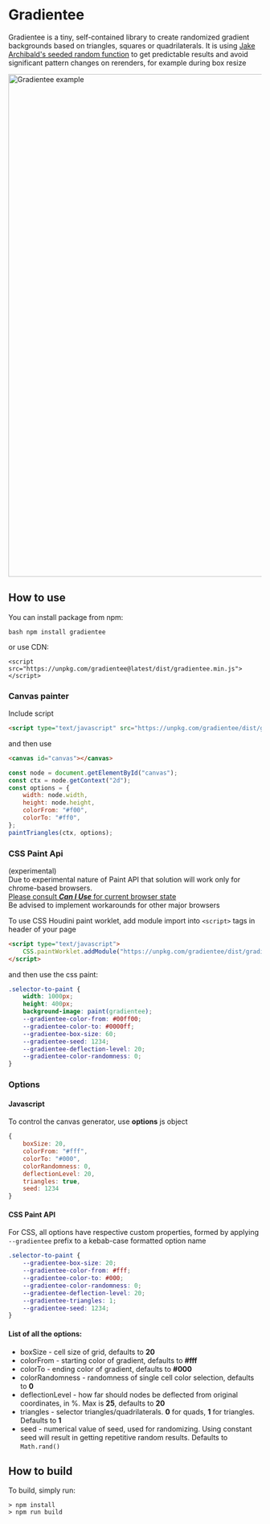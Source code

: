 # Gradientee

Gradientee is a tiny, self-contained library to create randomized gradient backgrounds based on triangles, squares or quadrilaterals.
It is using [Jake Archibald's seeded random function](https://jakearchibald.com/2020/css-paint-predictably-random/) to get predictable results and avoid significant pattern changes on rerenders, for example during box resize

<img width="999" alt="Gradientee example" src="https://user-images.githubusercontent.com/7346433/165068188-bcc2a1d8-c46b-474f-b809-ac1c9cd394b4.png">

## How to use

You can install package from npm: 

```bash npm install gradientee``` 

or use CDN:

```<script src="https://unpkg.com/gradientee@latest/dist/gradientee.min.js"></script>```

### Canvas painter
Include script
```html
<script type="text/javascript" src="https://unpkg.com/gradientee/dist/gradientee.min.js"></script>
```

and then use
```html
<canvas id="canvas"></canvas>
```
```javascript
const node = document.getElementById("canvas");
const ctx = node.getContext("2d");
const options = {
    width: node.width,
    height: node.height,
    colorFrom: "#f00",
    colorTo: "#ff0",
};
paintTriangles(ctx, options);
````
### CSS Paint Api
(experimental)\
Due to experimental nature of Paint API that solution will work only for chrome-based browsers.\
[Please consult ***Can I Use*** for current browser state](https://caniuse.com/css-paint-api)\
Be advised to implement workarounds for other major browsers

To use CSS Houdini paint worklet, add module import into ```<script>``` tags in header of your page

```html
<script type="text/javascript">
    CSS.paintWorklet.addModule("https://unpkg.com/gradientee/dist/gradientee-worklet.min.js");
</script>
```

and then use the css paint:
```css
.selector-to-paint {
    width: 1000px;
    height: 400px;
    background-image: paint(gradientee);
    --gradientee-color-from: #00ff00;
    --gradientee-color-to: #0000ff;
    --gradientee-box-size: 60;
    --gradientee-seed: 1234;
    --gradientee-deflection-level: 20;
    --gradientee-color-randomness: 0;
}
```

### Options
#### Javascript
To control the canvas generator, use **options** js object
```javascript
{
    boxSize: 20,
    colorFrom: "#fff",
    colorTo: "#000",
    colorRandomness: 0,
    deflectionLevel: 20,
    triangles: true,
    seed: 1234
}
```

#### CSS Paint API

For CSS, all options have respective custom properties, formed by applying `--gradientee`
 prefix to a kebab-case formatted option name

```css
.selector-to-paint {
    --gradientee-box-size: 20;
    --gradientee-color-from: #fff;
    --gradientee-color-to: #000;
    --gradientee-color-randomness: 0;
    --gradientee-deflection-level: 20;
    --gradientee-triangles: 1;
    --gradientee-seed: 1234;
}
```

#### List of all the options:
- boxSize - cell size of grid, defaults to **20**
- colorFrom - starting color of gradient, defaults to **#fff**
- colorTo - ending color of gradient, defaults to **#000**
- colorRandomness - randomness of single cell color selection, defaults to **0**
- deflectionLevel - how far should nodes be deflected from original coordinates, in %. Max is **25**, defaults to **20**  
- triangles - selector triangles/quadrilaterals. **0** for quads, **1** for triangles. Defaults to **1**
- seed - numerical value of seed, used for randomizing. Using constant seed will result in getting repetitive random results. Defaults to `Math.rand()`

## How to build

To build, simply run:
```
> npm install
> npm run build
```

